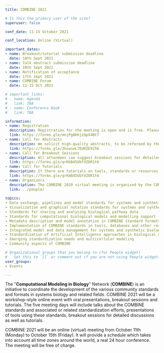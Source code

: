 ```yaml
---
title: COMBINE 2021

# Is this the primary user of the site?
superuser: false

conf_date: 11-15 October 2021

conf_location: Online (Virtual)

important_dates:
- name: Breakout/tutorial submission deadline
  date: 10th Sept 2021
- name: Talk abstract submission deadline
  date: 10th Sept 2021
- name: Notification of acceptance
  date: 17th Sept 2021
- name: COMBINE Forum
  date: 11-15 Oct 2021

# important_links:
# - name: Agenda
#   link: TBA
# - name: Conference Book
#   link: TBA

information:
- name: Registration
  description: Registration for the meeting is open and is free. Please register at the link below as soon as possible. This will help us plan the schedule and match your interests to the timing of the breakouts, etc.
  link: https://forms.gle/mnjPg6HhjzQpX4Bt7
- name: Call for Abstracts
  description: We solicit high-quality abstracts, to be refereed by the COMBINE Coordinators, for online presentation at the Workshop. Abstracts will appear on the COMBINE website only, there will be no formal publication.
  link: https://forms.gle/2huuneL7EURZE9256
- name: Call for Breakout Sessions
  description: All attendees can suggest breakout sessions for detailed discussions of certain aspects of one or several of the COMBINE standard(s), discussions on metadata and semantic annotations (format-specific or overarching), discussions on the application and implementations of the COMBINE standards, or any other topic relevant for the COMBINE community. The topics for those breakout sessions, and the time slots which would suit their communities can be submitted at the link below.
  link: https://forms.gle/qrKbB45UbfdZ6R1t6
- name: Call for Tutorials
  description: If there are tutorials on tools, standards or resources (or any other topic) which would be relevant for the COMBINE community (see Topics of Interest below), these can be proposed as tutorials
  link: https://forms.gle/qrKbB45UbfdZ6R1t6
- name: Organizers 
  description: The COMBINE 2020 virtual meeting is organised by the COMBINE coordinators.
  link: ../people/
  
topics:
- Data exchange, pipelines and model standards for systems and synthetic biology
- Visualization and graphical notation standards for systems and synthetic biology
- Standards for sharing and analysing biological pathway data
- Standards for computational biological models and modelling support
- Metadata description and model annotation in COMBINE standard formats
- Implementation of COMBINE standards in tools, databases and other resources
- Integrated model and data management for systems and synthetic biology
- Standardization of Artificial Intelligence approaches in biological modelling
- Emerging standardization needs and multicellular modeling
- Community aspects of COMBINE

# Organizational groups that you belong to (for People widget)
#   Set this to `[]` or comment out if you are not using People widget.
user_groups:
- Events

---
```

The "**Computational Modeling in Biology**" Network (**COMBINE**) is an initiative to coordinate the development of the various community standards and formats in systems biology and related fields. COMBINE 2021 will be a workshop-style online event with oral presentations, breakout sessions and tutorials. The five meeting days will include talks about the COMBINE standards and associated or related standardization efforts, presentations of tools using these standards, breakout sessions for detailed discussions as well as tutorials.

COMBINE 2021 will be an online (virtual) meeting from October 11th (Monday) to October 15th (Friday). It will provide a schedule which takes into account all time zones around the world, a real 24 hour conference. The meeting will be free of charge.

